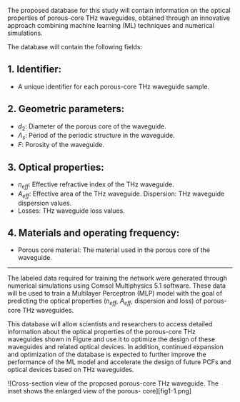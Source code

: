 The proposed database for this study will contain information on the optical properties of porous-core THz waveguides, obtained through an innovative approach combining machine learning (ML) techniques and numerical simulations. 

The database will contain the following fields:

## 1. Identifier: ##
- A unique identifier for each porous-core THz waveguide sample.

##  2. Geometric parameters: ## 
 - $d_{2}$: Diameter of the porous core of the waveguide. 
 - $\Lambda_{s}$: Period of the periodic structure in the waveguide.
 - $F$: Porosity of the waveguide. 

##  3. Optical properties: ## 
- $n_{eff}$: Effective refractive index of the THz waveguide.
 - $A_{eff}$: Effective area of the THz waveguide. Dispersion: THz waveguide dispersion values. 
  - Losses: THz waveguide loss values. 

## 4. Materials and operating frequency: ## 
- Porous core material: The material used in the porous core of the waveguide. 

----------

The labeled data required for training the network were generated through numerical simulations using Comsol Multiphysics 5.1 software. These data will be used to train a Multilayer Perceptron (MLP) model with the goal of predicting the optical properties ($n_{eff}$, $A_{eff}$, dispersion and loss) of porous-core THz waveguides. 

This database will allow scientists and researchers to access detailed information about the optical properties of the porous-core THz waveguides shown in Figure and use it to optimize the design of these waveguides and related optical devices. In addition, continued expansion and optimization of the database is expected to further improve the performance of the ML model and accelerate the design of future PCFs and optical devices based on THz waveguides.

![Cross-section view of the proposed porous-core THz waveguide. The inset shows the enlarged view of the porous- core][fig1-1.png]
